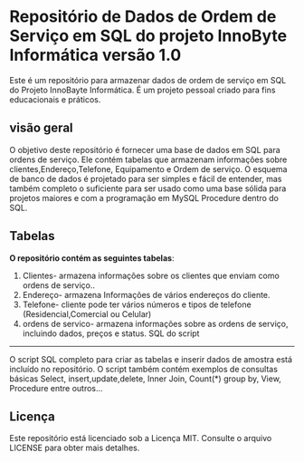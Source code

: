 # Repositório de Dados de Ordem de Serviço em SQL do projeto InnoByte Informática versão 1.0
Este é um repositório para armazenar dados de ordem de serviço em SQL do Projeto InnoBayte Informática. É um projeto pessoal criado para fins educacionais e práticos.

## visão geral
O objetivo deste repositório é fornecer uma base de dados em SQL para ordens de serviço. Ele contém tabelas que armazenam informações sobre clientes,Endereço,Telefone, Equipamento e Ordem de serviço. O esquema de banco de dados é projetado para ser simples e fácil de entender, mas também completo o suficiente para ser usado como uma base sólida para projetos maiores e com a programação em MySQL Procedure dentro do SQL.

## Tabelas
**O repositório contém as seguintes tabelas**:

1. Clientes- armazena informações sobre os clientes que enviam como ordens de serviço..
2. Endereço- armazena Informações de vários endereços do cliente.
3. Telefone- cliente pode ter vários números e tipos de telefone (Residencial,Comercial ou Celular)
4. ordens de servico- armazena informações sobre as ordens de serviço, incluindo dados, preços e status.
SQL do script
<hr>
O script SQL completo para criar as tabelas e inserir dados de amostra está incluído no repositório. O script também contém exemplos de consultas básicas Select, insert,update,delete, Inner Join, Count(*) group by, View, Procedure entre outros... 


## Licença
Este repositório está licenciado sob a Licença MIT. Consulte o arquivo LICENSE para obter mais detalhes.